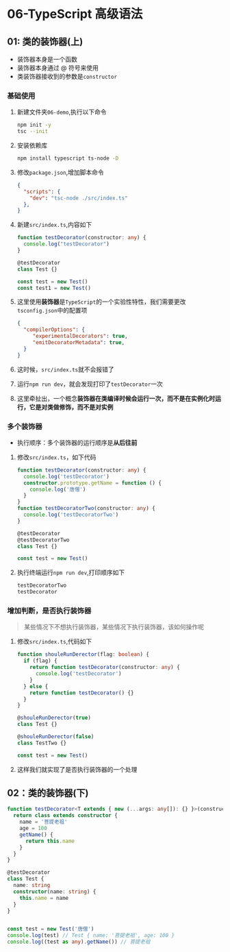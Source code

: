 # 06-TypeScript 高级语法

## 01: 类的装饰器(上)

* 装饰器本身是一个函数
* 装饰器本身通过 @ 符号来使用
* 类装饰器接收到的参数是`constructor`

### 基础使用

1. 新建文件夹`06-demo`,执行以下命令

   ```bash
   npm init -y
   tsc --init
   ```

2. 安装依赖库

   ```bash
   npm install typescript ts-node -D
   ```

3. 修改`package.json`,增加脚本命令

   ```json
   {
     "scripts": {
       "dev": "tsc-node ./src/index.ts"
     },
   }
   ```

4. 新建`src/index.ts`,内容如下

   ```typescript
   function testDecorator(constructor: any) {
     console.log("testDecorator")
   }
   
   @testDecorator
   class Test {}
   
   const test = new Test()
   const test1 = new Test()
   ```

5. 这里使用**装饰器**是`TypeScript`的一个实验性特性，我们需要更改`tsconfig.json`中的配置项

   ```json
   {
     "compilerOptions": {
        "experimentalDecorators": true,
        "emitDecoratorMetadata": true,
     }
   }
   ```

6. 这时候，`src/index.ts`就不会报错了

7. 运行`npm run dev`，就会发现打印了`testDecorator`一次

8. 这里牵扯出，一个概念**装饰器在类编译时候会运行一次，而不是在实例化时运行，它是对类做修饰，而不是对实例**

### 多个装饰器

* 执行顺序：多个装饰器的运行顺序是**从后往前**

1. 修改`src/index.ts`，如下代码

   ```typescript
   function testDecorator(constructor: any) {
     console.log('testDecorator')
     constructor.prototype.getName = function () {
       console.log('唐僧')
     }
   }
   function testDecoratorTwo(constructor: any) {
     console.log('testDecoratorTwo')
   }
   
   @testDecorator
   @testDecoratorTwo
   class Test {}
   
   const test = new Test()
   ```

2. 执行终端运行`npm run dev`,打印顺序如下

   ```bash
   testDecoratorTwo
   testDecorator

### 增加判断，是否执行装饰器

> 某些情况下不想执行装饰器，某些情况下执行装饰器，该如何操作呢

1. 修改`src/index.ts`,代码如下

   ```typescript
   function shouleRunDerector(flag: boolean) {
     if (flag) {
       return function testDecorator(constructor: any) {
         console.log('testDecorator')
       }
     } else {
       return function testDecorator() {}
     }
   }
   
   @shouleRunDerector(true)
   class Test {}
   
   @shouleRunDerector(false)
   class TestTwo {}
   
   const test = new Test()
   ```

2. 这样我们就实现了是否执行装饰器的一个处理

## 02：类的装饰器(下)

```typescript
function testDecorator<T extends { new (...args: any[]): {} }>(constructor: T) {
  return class extends constructor {
    name = '菩提老祖'
    age = 100
    getName() {
      return this.name
    }
  }
}

@testDecorator
class Test {
  name: string
  constructor(name: string) {
    this.name = name
  }
}


const test = new Test('唐僧')
console.log(test) // Test { name: '菩提老祖', age: 100 }
console.log((test as any).getName()) // 菩提老祖
```
